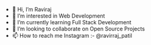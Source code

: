 - 👋 Hi, I’m Raviraj
- 👀 I’m interested in Web Development
- 🌱 I’m currently learning Full Stack Development
- 💞️ I’m looking to collaborate on Open Source Projects
- 📫 How to reach me Instagram :- @ravirraj_patil
<!---
ravirraj/ravirraj is a ✨ special ✨ repository because its `README.md` (this file) appears on your GitHub profile.
You can click the Preview link to take a look at your changes.
--->
